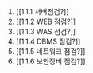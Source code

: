 1. [[1.1.1 서버점검?]]
2. [[1.1.2 WEB 점검?]]
3. [[1.1.3 WAS 점검?]]
4. [[1.1.4 DBMS 점검?]]
5. [[1.1.5 네트워크 점검?]]
6. [[1.1.6 보안장비 점검?]]